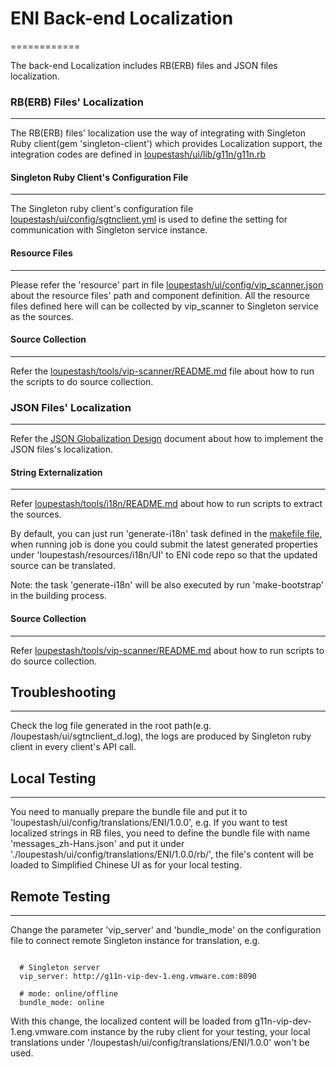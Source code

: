 # ENI Back-end Localization
============

The back-end Localization includes RB(ERB) files and JSON files localization.

### RB(ERB) Files' Localization
------------
The RB(ERB) files' localization use the way of integrating with Singleton Ruby client(gem 'singleton-client') which provides Localization support, the integration codes are defined in [loupestash/ui/lib/g11n/g11n.rb](../ui/lib/g11n/g11n.rb)

#### Singleton Ruby Client's Configuration File
------------
The Singleton ruby client's configuration file [loupestash/ui/config/sgtnclient.yml](../ui/config/sgtnclient.yml) is used to define the setting for communication with Singleton service instance.

#### Resource Files
------------
Please refer the 'resource' part in file [loupestash/ui/config/vip_scanner.json](../ui/config/vip_scanner.json) about the resource files' path and component definition. All the resource files defined here will can be collected by vip_scanner to Singleton service as the sources.

#### Source Collection
------------
Refer the [loupestash/tools/vip-scanner/README.md](../tools/vip-scanner/README.md) file about how to run the scripts to do source collection.

### JSON Files' Localization
------------
Refer the [JSON Globalization Design](https://confluence.eng.vmware.com/display/GQ/2.2+DB%28JSON%29+Gobalization+Design) document about how to implement the JSON files's localization.

#### String Externalization
------------
Refer [loupestash/tools/i18n/README.md](../tools/i18n/README.md) about how to run scripts to extract the sources.

By default, you can just run 'generate-i18n' task defined in the [makefile file](../ui/Makefile), when running job is done you could submit the latest generated properties under 'loupestash/resources/i18n/UI' to ENI code repo so that the updated source can be translated.

Note: the task 'generate-i18n' will be also executed by run 'make-bootstrap' in the building process.

#### Source Collection
------------
Refer [loupestash/tools/vip-scanner/README.md](../tools/i18n/README.md) about how to run scripts to do source collection.

## Troubleshooting
------------
Check the log file generated in the root path(e.g. /loupestash/ui/sgtnclient_d.log), the logs are produced by Singleton ruby client in every client's API call.

## Local Testing
------------
You need to manually prepare the bundle file and put it to 'loupestash/ui/config/translations/ENI/1.0.0', e.g. If you want to test localized strings in RB files, you need to define the bundle file with name 'messages_zh-Hans.json' and put it under './loupestash/ui/config/translations/ENI/1.0.0/rb/', the file's content will be loaded to Simplified Chinese UI as for your local testing.


## Remote Testing
------------
Change the parameter 'vip_server' and 'bundle_mode' on the configuration file to connect remote Singleton instance for translation, e.g.

```  

  # Singleton server
  vip_server: http://g11n-vip-dev-1.eng.vmware.com:8090

  # mode: online/offline
  bundle_mode: online

```  
With this change, the localized content will be loaded from g11n-vip-dev-1.eng.vmware.com instance by the ruby client for your testing, your local translations under '/loupestash/ui/config/translations/ENI/1.0.0' won't be used.